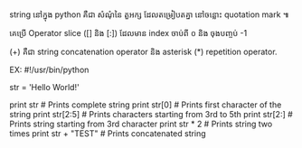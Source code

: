 string នៅក្នុង python គឺជា សំណុំនៃ តួអក្ស ដែលតម្រៀបតគ្នា នៅចន្លោះ quotation mark ៕

គេប្រើ Operator slice ([] និង [:]) ដែលមាន index ចាប់ពី ០ និង ចុងបញ្ចប់ -1

(+) គឺជា string concatenation operator និង asterisk (*)  repetition operator.

EX:
#!/usr/bin/python

str = 'Hello World!'

print str          # Prints complete string
print str[0]       # Prints first character of the string
print str[2:5]     # Prints characters starting from 3rd to 5th
print str[2:]      # Prints string starting from 3rd character
print str * 2      # Prints string two times
print str + "TEST" # Prints concatenated string